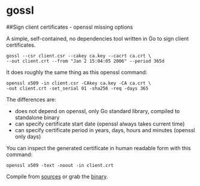 # gossl

##Sign client certificates - openssl missing options

A simple, self-contained, no dependencies tool written in Go to sign client certificates. 

    gossl --csr client.csr --cakey ca.key --cacrt ca.crt \
    --out client.crt --from "Jan 2 15:04:05 2006" --period 365d


It does roughly the same thing as this openssl command:

    openssl x509 -in client.csr -CAkey ca.key -CA ca.crt \
    -out client.crt -set_serial 01 -sha256 -req -days 365 

The differences are:
- does not depend on openssl, only Go standard library, compiled to standalone binary
- can specify certificate start date (openssl always takes current time)
- can specify certificate period in years, days, hours and minutes (openssl only days)

You can inspect the generated certificate in human readable form with this command:

    openssl x509 -text -noout -in client.crt

Compile from [sources](https://github.com/securitykiss-com/gossl/releases/tag/0.1.0) or grab the [binary](https://github.com/securitykiss-com/gossl/releases/tag/0.1.0).

